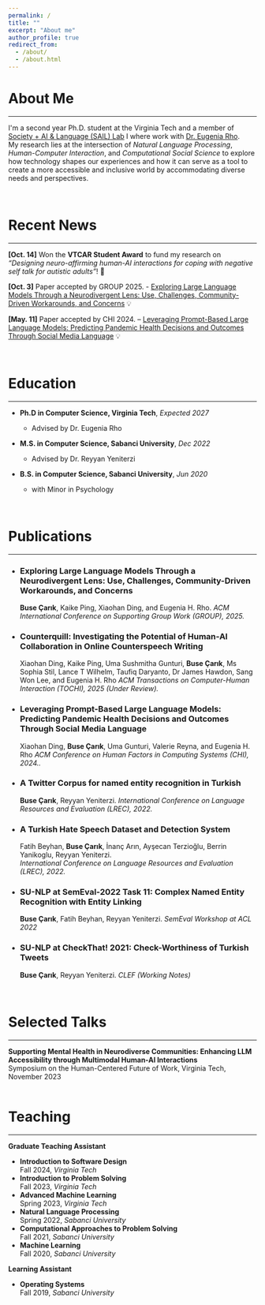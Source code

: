 ```yaml
---
permalink: /
title: ""
excerpt: "About me"
author_profile: true
redirect_from: 
  - /about/
  - /about.html
---
```


About Me
=====
---
I'm a second year Ph.D. student at the Virginia Tech and a member of [Society + AI & Language (SAIL) Lab](https://sail.cs.vt.edu/) I where work with [Dr. Eugenia Rho](https://eugeniarho.com/).  
My research lies at the intersection of *Natural Language Processing*, *Human-Computer Interaction*, and *Computational Social Science* to explore how technology shapes our experiences and how it can serve as a tool to create a more accessible and inclusive world by accommodating diverse needs and perspectives.

<br/>

Recent News 
======
---
**[Oct. 14]** Won the **VTCAR Student Award** to fund my research on *“Designing neuro-affirming human-AI interactions for coping with negative self talk for autistic adults”*! 🎉 

**[Oct. 3]** Paper accepted by GROUP 2025. - [Exploring Large Language Models Through a Neurodivergent Lens: Use, Challenges, Community-Driven Workarounds, and Concerns](https://doi.org/10.48550/arXiv.2410.03032) 💡

**[May. 11]** Paper accepted by CHI 2024. – [Leveraging Prompt-Based Large Language Models: Predicting Pandemic Health Decisions and Outcomes Through Social Media Language](https://dl.acm.org/doi/10.1145/3613904.3642117) 💡

<br/>

Education 
======
---
* **Ph.D in Computer Science, Virginia Tech**, *Expected 2027*
  - Advised by Dr. Eugenia Rho

* **M.S. in Computer Science, Sabanci University**, *Dec 2022*
  - Advised by Dr. Reyyan Yeniterzi


* **B.S. in Computer Science, Sabanci University**, *Jun 2020*
  - with Minor in Psychology

<br/>



Publications
======
---
* ### Exploring Large Language Models Through a Neurodivergent Lens: Use, Challenges, Community-Driven Workarounds, and Concerns
  **Buse Çarık**, Kaike Ping, Xiaohan Ding, and Eugenia H. Rho.
  *ACM International Conference on Supporting Group Work (GROUP), 2025.* &nbsp; [<i class="fa fa-file-pdf fa-lg" style="color: #000000;"></i>](https://doi.org/10.48550/arXiv.2410.03032)

* ### Counterquill: Investigating the Potential of Human-AI Collaboration in Online Counterspeech Writing
  Xiaohan Ding, Kaike Ping, Uma Sushmitha Gunturi, **Buse Çarık**, Ms Sophia Stil, Lance T Wilhelm, Taufiq Daryanto, Dr James Hawdon, Sang Won Lee, and Eugenia H. Rho
  *ACM Transactions on Computer-Human Interaction (TOCHI), 2025 (Under Review).* &nbsp; [<i class="fa fa-file-pdf fa-lg" style="color: #000000;"></i>](https://doi.org/10.48550/arXiv.2410.06336)

* ### Leveraging Prompt-Based Large Language Models: Predicting Pandemic Health Decisions and Outcomes Through Social Media Language
  Xiaohan Ding, **Buse Çarık**, Uma Gunturi, Valerie Reyna, and Eugenia H. Rho
  *ACM Conference on Human Factors in Computing Systems (CHI), 2024..* &nbsp; [<i class="fa fa-file-pdf fa-lg" style="color: #000000;"></i>](https://dl.acm.org/doi/10.1145/3613904.3642117)

* ### A Twitter Corpus for named entity recognition in Turkish
  **Buse Çarık**, Reyyan Yeniterzi.
  *International Conference on Language Resources and Evaluation (LREC), 2022.* &nbsp;  [<i class="fa fa-file-pdf fa-lg" style="color: #000000;"></i>](https://aclanthology.org/2022.lrec-1.484/)

* ### A Turkish Hate Speech Dataset and Detection System
  Fatih Beyhan, **Buse Çarık**, İnanç Arın, Ayşecan Terzioğlu, Berrin Yanikoglu, Reyyan Yeniterzi.  
  *International Conference on Language Resources and Evaluation (LREC), 2022.* &nbsp;  [<i class="fa fa-file-pdf fa-lg" style="color: #000000;"></i>](https://aclanthology.org/2022.lrec-1.443/)

* ### SU-NLP at SemEval-2022 Task 11: Complex Named Entity Recognition with Entity Linking
  **Buse Çarık**, Fatih Beyhan, Reyyan Yeniterzi.
  *SemEval Workshop at ACL 2022* &nbsp; [<i class="fa fa-file-pdf fa-lg" style="color: #000000;"></i>](https://aclanthology.org/2022.semeval-1.227/)

* ### SU-NLP at CheckThat! 2021: Check-Worthiness of Turkish Tweets
  **Buse Çarık**, Reyyan Yeniterzi.
  *CLEF (Working Notes)* &nbsp;  [<i class="fa fa-file-pdf fa-lg" style="color: #000000;"></i>](https://ceur-ws.org/Vol-2936/paper-37.pdf)

<br/>

Selected Talks
======
---
<div>
  <strong>Supporting Mental Health in Neurodiverse Communities: Enhancing LLM Accessibility through Multimodal Human-AI Interactions</strong>
  <br/>
  <span>Symposium on the Human-Centered Future of Work, Virginia Tech, November 2023</span>
</div>
<br/>


Teaching
======
---
**Graduate Teaching Assistant**  
- **Introduction to Software Design**  
  Fall 2024, *Virginia Tech*  
- **Introduction to Problem Solving**  
  Fall 2023, *Virginia Tech*  
- **Advanced Machine Learning**  
  Spring 2023, *Virginia Tech*  
- **Natural Language Processing**  
  Spring 2022, *Sabanci University*  
- **Computational Approaches to Problem Solving**  
  Fall 2021, *Sabanci University*  
- **Machine Learning**  
  Fall 2020, *Sabanci University*  



**Learning Assistant**  
- **Operating Systems**  
  Fall 2019, *Sabanci University*  
